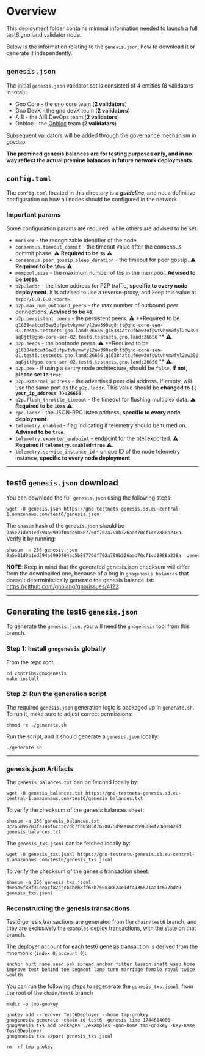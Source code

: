# Overview

This deployment folder contains minimal information needed to launch a full test6.gno.land validator node.

Below is the information relating to the `genesis.json`, how to download it or generate it independently.

## `genesis.json`

The initial `genesis.json` validator set is consisted of 4 entities (8 validators in total):

- Gno Core - the gno core team (**2 validators**)
- Gno DevX - the gno devX team (**2 validators**)
- AiB - the AiB DevOps team (**2 validators**)
- Onbloc - the [Onbloc](https://onbloc.xyz/) team (**2 validators**)

Subsequent validators will be added through the governance mechanism in govdao.

**The premined genesis balances are for testing purposes only, and in no way reflect the actual premine balances
in future network deployments.**

## `config.toml`

The `config.toml` located in this directory is a **_guideline_**, and not a definitive configuration on how
all nodes should be configured in the network.

### Important params

Some configuration params are required, while others are advised to be set.

- `moniker` - the recognizable identifier of the node.
- `consensus.timeout_commit` - the timeout value after the consensus commit phase. ⚠️ **Required to be `3s`** ⚠️.
- `consensus.peer_gossip_sleep_duration` - the timeout for peer gossip. ⚠️ **Required to be `10ms`** ⚠️.
- `mempool.size` - the maximum number of txs in the mempool. **Advised to be `10000`**.
- `p2p.laddr` - the listen address for P2P traffic, **specific to every node deployment**. It is advised to use a
  reverse-proxy, and keep this value at `tcp://0.0.0.0:<port>`.
- `p2p.max_num_outbound_peers` - the max number of outbound peer connections. **Advised to be `40`**.
- `p2p.persistent_peers` - the persistent peers. ⚠️ **Required to be
  `g16384atcuf6ew3ufpwtvhymwfyl2aw390aq8jtt@gno-core-sen-01.test6.testnets.gno.land:26656,g16384atcuf6ew3ufpwtvhymwfyl2aw390aq8jtt@gno-core-sen-02.test6.testnets.gno.land:26656`
  ** ⚠️.
- `p2p.seeds` - the bootnode peers. ⚠️ **Required to be
  `g16384atcuf6ew3ufpwtvhymwfyl2aw390aq8jtt@gno-core-sen-01.test6.testnets.gno.land:26656,g16384atcuf6ew3ufpwtvhymwfyl2aw390aq8jtt@gno-core-sen-02.test6.testnets.gno.land:26656`
  ** ⚠️.
- `p2p.pex` - if using a sentry node architecture, should be `false`. **If not, please set to `true`**.
- `p2p.external_address` - the advertised peer dial address. If empty, will use the same port as the `p2p.laddr`. This
  value should be **changed to `{{ your_ip_address }}:26656`**
- `p2p.flush_throttle_timeout` - the timeout for flushing multiplex data. ⚠️ **Required to be `10ms`** ⚠️.
- `rpc.laddr` - the JSON-RPC listen address, **specific to every node deployment**.
- `telemetry.enabled` - flag indicating if telemetry should be turned on. **Advised to be `true`**.
- `telemetry.exporter_endpoint` - endpoint for the otel exported. ⚠️ **Required if `telemetry.enabled=true`** ⚠️.
- `telemetry.service_instance_id` - unique ID of the node telemetry instance, **specific to every node deployment**.

---

## test6 `genesis.json` download

You can download the full `genesis.json` using the following steps:

```shell
wget -O genesis.json https://gno-testnets-genesis.s3.eu-central-1.amazonaws.com/test6/genesis.json
```

The `shasum` hash of the `genesis.json` should be `9a5e21d0b1ed394a0999f04ac5b88776df702a798b326aad70cf1cd2888a238a`.
Verify it by running:

```sh
shasum -a 256 genesis.json
9a5e21d0b1ed394a0999f04ac5b88776df702a798b326aad70cf1cd2888a238a  genesis.json
```

**NOTE**: Keep in mind that the generated genesis.json checksum will differ from the downloaded one,
because of a bug in `gnogenesis balances` that doesn't deterministically generate the genesis balance list:
https://github.com/gnolang/gno/issues/4122

--- 

## Generating the test6 `genesis.json`

To generate the `genesis.json`, you will need the `gnogenesis` tool from this branch.

### Step 1: Install `gnogenesis` globally

From the repo root:

```shell
cd contribs/gnogenesis
make install
```

### Step 2: Run the generation script

The required `genesis.json` generation logic is packaged up in `generate.sh`.
To run it, make sure to adjust correct permissions:

```shell
chmod +x ./generate.sh
```

Run the script, and it should generate a `genesis.json` locally:

```shell
./generate.sh
```

---

### genesis.json Artifacts

The `genesis_balances.txt` can be fetched locally by:

```shell
wget -O genesis_balances.txt https://gno-testnets-genesis.s3.eu-central-1.amazonaws.com/test6/genesis_balances.txt
```

To verify the checksum of the genesis balances sheet:

```shell
shasum -a 256 genesis_balances.txt
3c265896283fa144f6cc5c7db7fd0583d762a075d9ea06ccb98084f73888429d  genesis_balances.txt
```

The `genesis_txs.jsonl` can be fetched locally by:

```shell
wget -O genesis_txs.jsonl https://gno-testnets-genesis.s3.eu-central-1.amazonaws.com/test6/genesis_txs.jsonl
```

To verify the checksum of the genesis transaction sheet:

```shell
shasum -a 256 genesis_txs.jsonl
d6eaa5f88f31deacf82accb4beb8ff63b75083d624e1df4136521aa4c672bdc9  genesis_txs.jsonl
```

### Reconstructing the genesis transactions

Test6 genesis transactions are generated from the `chain/test6` branch, and they are exclusively the `examples` deploy
transactions, with the state on that branch.

The deployer account for each test6 genesis transaction is derived from the mnemonic (`index 0`, `account 0`):

```shell
anchor hurt name seed oak spread anchor filter lesson shaft wasp home improve text behind toe segment lamp turn marriage female royal twice wealth
```

You can run the following steps to regenerate the `genesis_txs.jsonl`, from the root of the `chain/test6` branch

```shell
mkdir -p tmp-gnokey

gnokey add --recover Test6Deployer --home tmp-gnokey
gnogenesis generate -chain-id test6 -genesis-time 1744614000
gnogenesis txs add packages ./examples -gno-home tmp-gnokey -key-name Test6Deployer
gnogenesis txs export genesis_txs.jsonl

rm -rf tmp-gnokey
```
